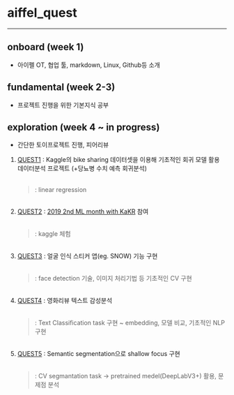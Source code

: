 # aiffel_quest

---

## onboard (week 1)
  - 아이펠 OT, 협업 툴, markdown, Linux, Github등 소개


## fundamental (week 2-3)
  - 프로젝트 진행을 위한 기본지식 공부


## exploration (week 4 ~ in progress)
  -  간단한 토이프로젝트 진행, 피어리뷰

1. [QUEST1](https://github.com/okchang95/aiffel_quest_changwoo/tree/main/exploration/quest1) : Kaggle의 bike sharing 데이터셋을 이용해 기초적인 회귀 모델 활용 데이터분석 프로젝트 (+당뇨병 수치 예측 회귀분석)<br><br>
   > : linear regression <br>
   <br>
2. [QUEST2](https://github.com/okchang95/aiffel_quest_changwoo/tree/main/exploration/quest2) : [2019 2nd ML month with KaKR](https://www.kaggle.com/competitions/2019-2nd-ml-month-with-kakr/overview) 참여<br><br>
   > : kaggle 체험<br>
   <br>
3. [QUEST3](https://github.com/okchang95/aiffel_quest_changwoo/tree/main/exploration/quest3) : 얼굴 인식 스티커 앱(eg. SNOW) 기능 구현<br><br>
   > : face detection 기술, 이미지 처리기법 등 기초적인 CV 구현<br>
   <br>
4. [QUEST4](https://github.com/okchang95/aiffel_quest_changwoo/tree/main/exploration/quest4) : 영화리뷰 텍스트 감성분석<br><br>
   > : Text Classification task 구현 ~ embedding, 모델 비교, 기초적인 NLP 구현<br>
   <br>
5. [QUEST5](https://github.com/okchang95/aiffel_quest_changwoo/tree/main/exploration/quest5) : Semantic segmentation으로 shallow focus 구현<br><br>
   > : CV segmantation task -> pretrained medel(DeepLabV3+) 활용, 문제점 분석<br>
   <br>
